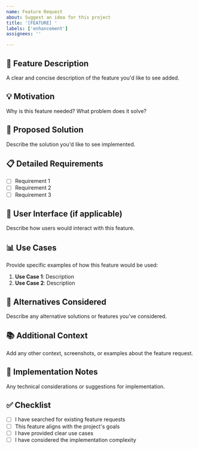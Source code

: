 ```yaml
---
name: Feature Request
about: Suggest an idea for this project
title: '[FEATURE] '
labels: ['enhancement']
assignees: ''

---
```


## 🎯 Feature Description
A clear and concise description of the feature you'd like to see added.

## 💡 Motivation
Why is this feature needed? What problem does it solve?

## 🔧 Proposed Solution
Describe the solution you'd like to see implemented.

## 📋 Detailed Requirements
- [ ] Requirement 1
- [ ] Requirement 2
- [ ] Requirement 3

## 🎨 User Interface (if applicable)
Describe how users would interact with this feature.

## 📊 Use Cases
Provide specific examples of how this feature would be used:

1. **Use Case 1**: Description
2. **Use Case 2**: Description

## 🔄 Alternatives Considered
Describe any alternative solutions or features you've considered.

## 📚 Additional Context
Add any other context, screenshots, or examples about the feature request.

## 🚀 Implementation Notes
Any technical considerations or suggestions for implementation.

## ✅ Checklist
- [ ] I have searched for existing feature requests
- [ ] This feature aligns with the project's goals
- [ ] I have provided clear use cases
- [ ] I have considered the implementation complexity
